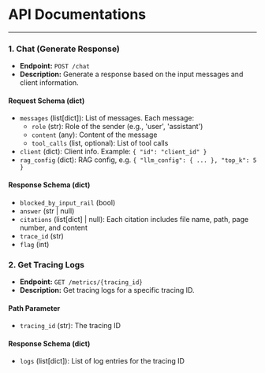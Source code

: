 # API Documentations

---

### 1. Chat (Generate Response)
- **Endpoint:** `POST /chat`
- **Description:** Generate a response based on the input messages and client information.

#### Request Schema (dict)
- `messages` (list[dict]): List of messages. Each message:
  - `role` (str): Role of the sender (e.g., 'user', 'assistant')
  - `content` (any): Content of the message
  - `tool_calls` (list, optional): List of tool calls
- `client` (dict): Client info. Example: `{ "id": "client_id" }`
- `rag_config` (dict): RAG config, e.g. `{ "llm_config": { ... }, "top_k": 5 }`

#### Response Schema (dict)
- `blocked_by_input_rail` (bool)
- `answer` (str | null)
- `citations` (list[dict] | null): Each citation includes file name, path, page number, and content
- `trace_id` (str)
- `flag` (int)


### 2. Get Tracing Logs
- **Endpoint:** `GET /metrics/{tracing_id}`
- **Description:** Get tracing logs for a specific tracing ID.

#### Path Parameter
- `tracing_id` (str): The tracing ID

#### Response Schema (dict)
- `logs` (list[dict]): List of log entries for the tracing ID
